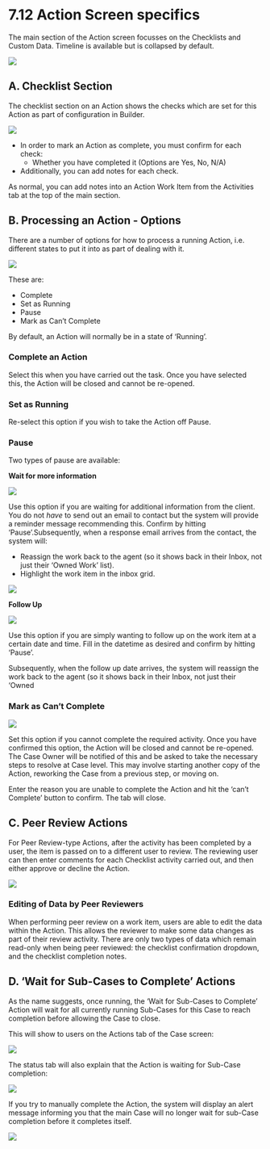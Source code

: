 # 7.12 Action Screen specifics

The main section of the Action screen focusses on the Checklists and Custom Data. Timeline is available but is collapsed by default.

![](../.gitbook/assets/114.png)

## A. Checklist Section

The checklist section on an Action shows the checks which are set for this Action as part of configuration in Builder.

![](../.gitbook/assets/115.png)

* In order to mark an Action as complete, you must confirm for each check:
  * Whether you have completed it \(Options are Yes, No, N/A\)
* Additionally, you can add notes for each check.

As normal, you can add notes into an Action Work Item from the Activities tab at the top of the main section.

## B. Processing an Action - Options

There are a number of options for how to process a running Action, i.e. different states to put it into as part of dealing with it.

![](../.gitbook/assets/116.png)

These are:

* Complete
* Set as Running
* Pause
* Mark as Can’t Complete

By default, an Action will normally be in a state of ‘Running’.

### Complete an Action

Select this when you have carried out the task. Once you have selected this, the Action will be closed and cannot be re-opened.

### Set as Running

Re-select this option if you wish to take the Action off Pause.

### Pause

Two types of pause are available:

**Wait for more information**

![](../.gitbook/assets/117.png)

Use this option if you are waiting for additional information from the client. You do not _have_ to send out an email to contact but the system will provide a reminder message recommending this. Confirm by hitting ‘Pause’.Subsequently, when a response email arrives from the contact, the system will:

* Reassign the work back to the agent \(so it shows back in their Inbox, not just their ‘Owned Work’ list\).
* Highlight the work item in the inbox grid.

![](../.gitbook/assets/118.png)

**Follow Up**

![](../.gitbook/assets/119.png)

Use this option if you are simply wanting to follow up on the work item at a certain date and time. Fill in the datetime as desired and confirm by hitting ‘Pause’.

Subsequently, when the follow up date arrives, the system will reassign the work back to the agent \(so it shows back in their Inbox, not just their ‘Owned

### Mark as Can’t Complete

![](../.gitbook/assets/120.png)

Set this option if you cannot complete the required activity. Once you have confirmed this option, the Action will be closed and cannot be re-opened. The Case Owner will be notified of this and be asked to take the necessary steps to resolve at Case level. This may involve starting another copy of the Action, reworking the Case from a previous step, or moving on.

Enter the reason you are unable to complete the Action and hit the ‘can’t Complete’ button to confirm. The tab will close.

## C. Peer Review Actions

For Peer Review-type Actions, after the activity has been completed by a user, the item is passed on to a different user to review. The reviewing user can then enter comments for each Checklist activity carried out, and then either approve or decline the Action.

![](../.gitbook/assets/121.png)

### Editing of Data by Peer Reviewers

When performing peer review on a work item, users are able to edit the data within the Action. This allows the reviewer to make some data changes as part of their review activity. There are only two types of data which remain read-only when being peer reviewed: the checklist confirmation dropdown, and the checklist completion notes.

## D. ‘Wait for Sub-Cases to Complete’ Actions

As the name suggests, once running, the ‘Wait for Sub-Cases to Complete’ Action will wait for all currently running Sub-Cases for this Case to reach completion before allowing the Case to close.

This will show to users on the Actions tab of the Case screen:

![](../.gitbook/assets/122.png)

The status tab will also explain that the Action is waiting for Sub-Case completion:

![](../.gitbook/assets/123.png)

If you try to manually complete the Action, the system will display an alert message informing you that the main Case will no longer wait for sub-Case completion before it completes itself.

![](../.gitbook/assets/124.png)

## 

